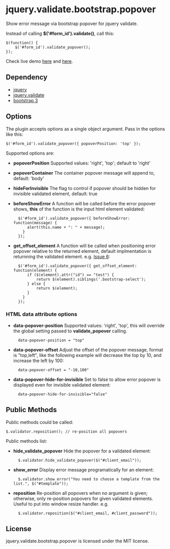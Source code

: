 # jquery.validate.bootstrap.popover

Show error message via bootstrap popover for jquery validate.

Instead of calling **$('#form_id').validate()**, call this:

    $(function() {
    	$('#form_id').validate_popover();
    });


Check live demo [here](http://mingliangfeng.me/github%20project/2013/08/08/jquery-validate-bootstrap-popover-demo/) and [here](http://mingliangfeng.me/github%20project/2013/09/28/jquery-validate-bootstrap-popover-modal/).

## Dependency
* [jquery](https://github.com/jquery/jquery)
* [jquery.validate](https://github.com/jzaefferer/jquery-validation)
* [bootstrap 3](https://github.com/twbs/bootstrap)

## Options

The plugin accepts options as a single object argument. Pass in the options like this:
```
$('#form_id').validate_popover({ popoverPosition: 'top' });
```

Supported options are:

* **popoverPosition** Supported values: 'right', 'top'; default to 'right'
* **popoverContainer** The container popover message will append to, default: 'body'
* **hideForInvisible** The flag to control if popover should be hidden for invisible validated element, default: true
* **beforeShowError** A function will be called before the error popover shows, **this** of the function is the input html element validated: 

		$('#form_id').validate_popover({ beforeShowError: function(message) { 
		    alert(this.name + ": " + message); 
		  }
		});

* **get_offset_element** A function will be called when positioning error popover relative to the returned element, default implmentation is returnning the validated element. e.g. [Issue 6](http://jsfiddle.net/mingliangfeng/TXeuL/2/): 

		$('#form_id').validate_popover({ get_offset_element: function(element) {
		    if ($(element).attr("id") == "test") {
		        return $(element).siblings('.bootstrap-select');
		    } else {
		        return $(element);
		    }
		  }
		});

### HTML data attribute options
* **data-popover-position** Supported values: 'right', 'top', this will override the global setting passed to **validate_popover** calling.

		data-popover-position = "top"


* **data-popover-offset** Adjust the offset of the popover message, format is "top,left", like the following example will decrease the top by 10, and increase the left by 100: 

		data-popover-offset = "-10,100"

* **data-popover-hide-for-invisible** Set to false to allow error popover is displayed even for invisible validated element:

		data-popover-hide-for-invisible="false"


## Public Methods

Public methods could be called:

    $.validator.reposition(); // re-position all popovers


Public methods list:

* **hide_validate_popover** Hide the popover for a validated element: 

		$.validator.hide_validate_popover($("#client_email"));


* **show_error** Display error message programatically for an element: 

		$.validator.show_error("You need to choose a template from the list.", $("#template"));


* **reposition** Re-position all popovers when no argument is given; otherwise, only re-position popovers for given validated elements. Useful to put into window resize handler. e.g. 

		$.validator.reposition($("#client_email, #client_password"));


## License

jquery.validate.bootstrap.popover is licensed under the MIT license.
